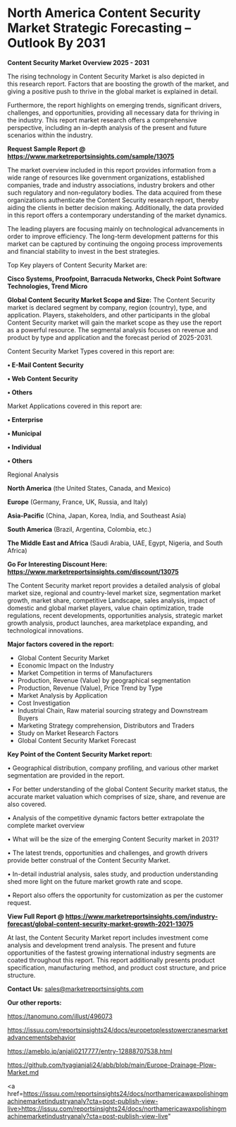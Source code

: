 # North America Content Security Market Strategic Forecasting – Outlook By 2031

<Strong> Content Security Market Overview 2025 - 2031</strong>

The rising technology in Content Security Market is also depicted in this research report. Factors that are boosting the growth of the market, and giving a positive push to thrive in the global market is explained in detail.

Furthermore, the report highlights on emerging trends, significant drivers, challenges, and opportunities, providing all necessary data for thriving in the industry. This report market research offers a comprehensive perspective, including an in-depth analysis of the present and future scenarios within the industry.

<strong>Request Sample Report @ <a href=https://www.marketreportsinsights.com/sample/13075>https://www.marketreportsinsights.com/sample/13075</a></strong>

The market overview included in this report provides information from a wide range of resources like government organizations, established companies, trade and industry associations, industry brokers and other such regulatory and non-regulatory bodies. The data acquired from these organizations authenticate the Content Security research report, thereby aiding the clients in better decision making. Additionally, the data provided in this report offers a contemporary understanding of the market dynamics.

The leading players are focusing mainly on technological advancements in order to improve efficiency. The long-term development patterns for this market can be captured by continuing the ongoing process improvements and financial stability to invest in the best strategies.

Top Key players of Content Security Market are:

<strong>Cisco Systems, Proofpoint, Barracuda Networks, Check Point Software Technologies, Trend Micro</strong>

<strong><b>Global Content Security Market Scope and Size:</b></strong>
The Content Security market is declared segment by company, region (country), type, and application. Players, stakeholders, and other participants in the global Content Security market will gain the market scope as they use the report as a powerful resource. The segmental analysis focuses on revenue and product by type and application and the forecast period of 2025-2031.

Content Security Market Types covered in this report are:

<strong>• E-Mail Content Security

• Web Content Security

• Others</strong>

Market Applications covered in this report are:

<strong>• Enterprise

• Municipal

• Individual

• Others</strong> 

Regional Analysis

<strong>North America</strong> (the United States, Canada, and Mexico)

<strong>Europe</strong> (Germany, France, UK, Russia, and Italy)

<strong>Asia-Pacific</strong> (China, Japan, Korea, India, and Southeast Asia)

<strong>South America</strong> (Brazil, Argentina, Colombia, etc.)

<strong>The Middle East and Africa</strong> (Saudi Arabia, UAE, Egypt, Nigeria, and South Africa)

<strong>Go For Interesting Discount Here: <a href=https://www.marketreportsinsights.com/discount/13075>https://www.marketreportsinsights.com/discount/13075</a></strong>

The Content Security market report provides a detailed analysis of global market size, regional and country-level market size, segmentation market growth, market share, competitive Landscape, sales analysis, impact of domestic and global market players, value chain optimization, trade regulations, recent developments, opportunities analysis, strategic market growth analysis, product launches, area marketplace expanding, and technological innovations.

<strong><b>Major factors covered in the report:</b></strong>
<ul>
  <li>Global Content Security Market </li>
  <li>Economic Impact on the Industry</li>
  <li>Market Competition in terms of Manufacturers</li>
  <li>Production, Revenue (Value) by geographical segmentation</li>
  <li>Production, Revenue (Value), Price Trend by Type</li>
  <li>Market Analysis by Application</li>
  <li>Cost Investigation</li>
  <li>Industrial Chain, Raw material sourcing strategy and Downstream Buyers</li>
  <li>Marketing Strategy comprehension, Distributors and Traders</li>
  <li>Study on Market Research Factors</li>
  <li>Global Content Security Market Forecast</li>
</ul>

<strong><b>Key Point of the Content Security Market report:</b></strong>

• Geographical distribution, company profiling, and various other market segmentation are provided in the report.

• For better understanding of the global Content Security market status, the accurate market valuation which comprises of size, share, and revenue are also covered.

• Analysis of the competitive dynamic factors better extrapolate the complete market overview

• What will be the size of the emerging Content Security market in 2031?

• The latest trends, opportunities and challenges, and growth drivers provide better construal of the Content Security Market.

• In-detail industrial analysis, sales study, and production understanding shed more light on the future market growth rate and scope.

• Report also offers the opportunity for customization as per the customer request.

<strong><b>View Full Report @ <a href=https://www.marketreportsinsights.com/industry-forecast/global-content-security-market-growth-2021-13075>https://www.marketreportsinsights.com/industry-forecast/global-content-security-market-growth-2021-13075</a></b></strong>


At last, the Content Security Market report includes investment come analysis and development trend analysis. The present and future opportunities of the fastest growing international industry segments are coated throughout this report. This report additionally presents product specification, manufacturing method, and product cost structure, and price structure.

<strong>Contact Us:</strong>
sales@marketreportsinsights.com

<strong>Our other reports:</strong>

<a href=https://tanomuno.com/illust/496073>https://tanomuno.com/illust/496073</a>

<a href=https://issuu.com/reportsinsights24/docs/europetoplesstowercranesmarketadvancementsbehavior>https://issuu.com/reportsinsights24/docs/europetoplesstowercranesmarketadvancementsbehavior</a>

<a href=https://ameblo.jp/anjali0217777/entry-12888707538.html>https://ameblo.jp/anjali0217777/entry-12888707538.html</a>

<a href=https://github.com/tyagianjali24/abb/blob/main/Europe-Drainage-Plow-Market.md>https://github.com/tyagianjali24/abb/blob/main/Europe-Drainage-Plow-Market.md</a>

<a href=https://issuu.com/reportsinsights24/docs/northamericawaxpolishingmachinemarketindustryanaly?cta=post-publish-view-live>https://issuu.com/reportsinsights24/docs/northamericawaxpolishingmachinemarketindustryanaly?cta=post-publish-view-live</a>"
